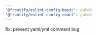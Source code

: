 ```yaml
---
'@frontify/eslint-config-basic': patch
'@frontify/eslint-config-react': patch
---
```


fix: prevent yaml/yml comment bug
